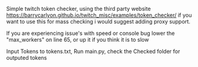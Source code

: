 Simple twitch token checker, using the third party website https://barrycarlyon.github.io/twitch_misc/examples/token_checker/ if you want to use this for mass checking i would suggest adding proxy support.

If you are experiencing issue's with speed or console bug lower the "max_workers" on line 65, or up it if you think it is to slow

Input Tokens to tokens.txt, Run main.py, check the Checked folder for outputed tokens
